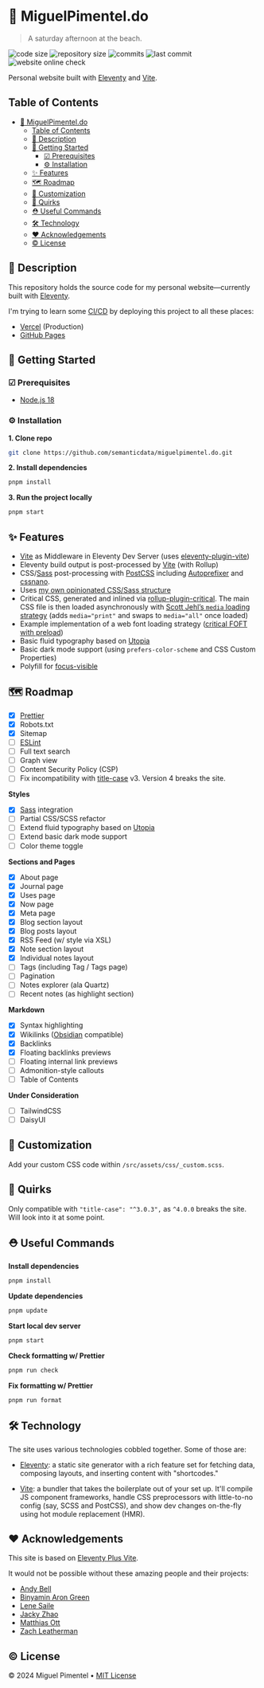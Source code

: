 # 🦝 MiguelPimentel.do

> A saturday afternoon at the beach.

![code size](https://img.shields.io/github/languages/code-size/semanticdata/miguelpimentel.do) ![repository size](https://img.shields.io/github/repo-size/semanticdata/miguelpimentel.do) ![commits](https://img.shields.io/github/commit-activity/t/semanticdata/miguelpimentel.do) ![last commit](https://img.shields.io/github/last-commit/semanticdata/miguelpimentel.do) ![website online check](https://img.shields.io/website/https/miguelpimentel.do.svg)

Personal website built with [Eleventy](https://www.11ty.dev/) and [Vite](https://vitejs.dev/).

## Table of Contents

- [🦝 MiguelPimentel.do](#-miguelpimenteldo)
  - [Table of Contents](#table-of-contents)
  - [📄 Description](#-description)
  - [🚀 Getting Started](#-getting-started)
    - [☑ Prerequisites](#-prerequisites)
    - [⚙ Installation](#-installation)
  - [✨ Features](#-features)
  - [🗺 Roadmap](#-roadmap)
  - [🎨 Customization](#-customization)
  - [🧬 Quirks](#-quirks)
  - [⛑ Useful Commands](#-useful-commands)
  - [🛠️ Technology](#️-technology)
  - [❤ Acknowledgements](#-acknowledgements)
  - [© License](#-license)

## 📄 Description

This repository holds the source code for my personal website—currently built with [Eleventy](https://www.11ty.dev/).

I'm trying to learn some [CI/CD](https://www.redhat.com/en/topics/devops/what-is-ci-cd) by deploying this project to all these places:

- [Vercel](https://miguelpimentel.do/) (Production)
- [GitHub Pages](https://semanticdata.github.io/miguelpimentel.do/)

## 🚀 Getting Started

### ☑ Prerequisites

- [Node.js 18](https://github.com/nodejs/node)

### ⚙ Installation

**1. Clone repo**

```sh
git clone https://github.com/semanticdata/miguelpimentel.do.git
```

**2. Install dependencies**

```sh
pnpm install
```

**3. Run the project locally**

```sh
pnpm start
```

## ✨ Features

- [Vite](https://vitejs.dev) as Middleware in Eleventy Dev Server (uses [eleventy-plugin-vite](https://github.com/11ty/eleventy-plugin-vite/))
- Eleventy build output is post-processed by [Vite](https://vitejs.dev) (with Rollup)
- CSS/[Sass](https://github.com/sass/sass) post-processing with [PostCSS](https://github.com/postcss/postcss) including [Autoprefixer](https://github.com/postcss/autoprefixer) and [cssnano](https://github.com/cssnano/cssnano).
- Uses [my own opinionated CSS/Sass structure](https://matthiasott.com/notes/how-i-structure-my-css)
- Critical CSS, generated and inlined via [rollup-plugin-critical](https://github.com/nystudio107/rollup-plugin-critical). The main CSS file is then loaded asynchronously with [Scott Jehl’s `media` loading strategy](https://www.filamentgroup.com/lab/load-css-simpler/) (adds `media="print"` and swaps to `media="all"` once loaded)
- Example implementation of a web font loading strategy ([critical FOFT with preload](https://www.zachleat.com/web/comprehensive-webfonts/#critical-foft-preload))
- Basic fluid typography based on [Utopia](https://utopia.fyi)
- Basic dark mode support (using `prefers-color-scheme` and CSS Custom Properties)
- Polyfill for [focus-visible](https://matthiasott.com/notes/focus-visible-is-here)

## 🗺 Roadmap

- [x] [Prettier](https://prettier.io/)
- [x] Robots.txt
- [x] Sitemap
- [ ] [ESLint](https://github.com/eslint/eslint)
- [ ] Full text search
- [ ] Graph view
- [ ] Content Security Policy (CSP)
- [ ] Fix incompatibility with [title-case](https://www.npmjs.com/package/title-case) v3. Version 4 breaks the site.

**Styles**

- [x] [Sass](https://sass-lang.com/) integration
- [ ] Partial CSS/SCSS refactor
- [ ] Extend fluid typography based on [Utopia](https://utopia.fyi)
- [ ] Extend basic dark mode support
- [ ] Color theme toggle

**Sections and Pages**

- [x] About page
- [x] Journal page
- [x] Uses page
- [x] Now page
- [x] Meta page
- [x] Blog section layout
- [x] Blog posts layout
- [x] RSS Feed (w/ style via XSL)
- [x] Note section layout
- [x] Individual notes layout
- [ ] Tags (including Tag / Tags page)
- [ ] Pagination
- [ ] Notes explorer (ala Quartz)
- [ ] Recent notes (as highlight section)

**Markdown**

- [x] Syntax highlighting
- [x] Wikilinks ([Obsidian](https://obsidian.md/) compatible)
- [x] Backlinks
- [x] Floating backlinks previews
- [ ] Floating internal link previews
- [ ] Admonition-style callouts
- [ ] Table of Contents

**Under Consideration**

- [ ] TailwindCSS
- [ ] DaisyUI

<!--
| Feature | Status |
| --- | --- |
| **Formatting and Linting** | ⏳ |
| [Prettier](https://prettier.io/) | ⏳ |
| [ESLint](https://github.com/eslint/eslint) | ⏳ |
| **Styles** | ⏳ |
| [Sass](https://sass-lang.com/) integration | ⏳ |
| Partial CSS/SCSS refactor | ⏳ |
| Extend fluid typography based on [Utopia](https://utopia.fyi) | ⏳ |
| Extend basic dark mode support | ⏳ |
| **Blog section** | ⏳ |
| Blog section layout | ⏳ |
| Blog posts layout | ⏳ |
| RSS Feed (w/ style via XSL) | ⏳ |
| Tags (including Tag page) | ⏳ |
| Pagination | ⏳ |
| **Notes section** | ⏳ |
| Note section layout | ⏳ |
| Individual notes layout | ⏳ |
| Wikilinks ([Obsidian](https://obsidian.md/) compatible) | ⏳ |
| Backlinks | ⏳ |
| Floating backlinks previews | ⏳ |
| Floating internal links previews | ⏳ |
| **New page layouts** | ⏳ |
| About page | ⏳ |
| Journal page | ⏳ |
| Uses page | ⏳ |
| Now page | ⏳ |
| Meta page | ⏳ |
| **Markdown** | ⏳ |
| Syntax highlighting | ⏳ |
| Admonition-style callouts | ⏳ |
| Floating internal link previews | ⏳ |
| **Others** | ⏳ |
| Robots.txt | ⏳ |
| Sitemap | ⏳ |
| Dark theme | ⏳ |
| Color theme toggle | ⏳ |
| Fluid typography (with [Utopia](https://utopia.fyi)) | ⏳ |
| Full text search | ⏳ |
| Table of Contents | ⏳ |
| Graph view | ⏳ |
| Notes explorer (ala Quartz) | ⏳ |
| Recent notes (as highlight section) | ⏳ |
| TailwindCSS | ⏳ |
| DaisyUI | ⏳ |
| Content Security Policy (CSP) | ⏳ |
| Fix incompatibility with [title-case](https://www.npmjs.com/package/title-case) v3. Version 4 breaks the site. | ⏳ |

- ✅ = Ready to use
- ⏳ = In progress
-->

## 🎨 Customization

Add your custom CSS code within `/src/assets/css/_custom.scss`.

## 🧬 Quirks

Only compatible with `"title-case": "^3.0.3",` as `^4.0.0` breaks the site. Will look into it at some point.

## ⛑ Useful Commands

**Install dependencies**

```sh
pnpm install
```

**Update dependencies**

```sh
pnpm update
```

**Start local dev server**

```sh
pnpm start
```

**Check formatting w/ Prettier**

```sh
pnpm run check
```

**Fix formatting w/ Prettier**

```sh
pnpm run format
```

## 🛠️ Technology

The site uses various technologies cobbled together. Some of those are:

- [Eleventy](https://www.11ty.dev/): a static site generator with a rich feature set for fetching data, composing layouts, and inserting content with "shortcodes."

- [Vite](https://vitejs.dev/): a bundler that takes the boilerplate out of your set up. It'll compile JS component frameworks, handle CSS preprocessors with little-to-no config (say, SCSS and PostCSS), and show dev changes on-the-fly using hot module replacement (HMR).

## ❤ Acknowledgements

This site is based on [Eleventy Plus Vite](https://github.com/matthiasott/eleventy-plus-vite).

It would not be possible without these amazing people and their projects:

- [Andy Bell](https://andy-bell.co.uk)
- [Binyamin Aron Green](https://github.com/binyamin)
- [Lene Saile](https://www.lenesaile.com/en)
- [Jacky Zhao](https://github.com/jackyzha0)
- [Matthias Ott](https://matthiasott.com)
- [Zach Leatherman](https://github.com/zachleat/zachleat.com)

## © License

© 2024 Miguel Pimentel • [MIT License](LICENSE)
